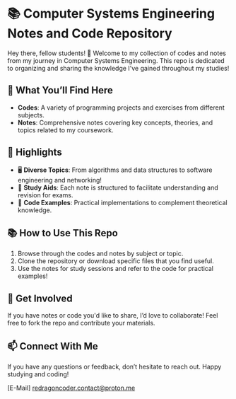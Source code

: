 # 📚 Computer Systems Engineering Notes and Code Repository

Hey there, fellow students! 👋 Welcome to my collection of codes and notes from my journey in Computer Systems Engineering. This repo is dedicated to organizing and sharing the knowledge I've gained throughout my studies!

## 🚀 What You’ll Find Here

- **Codes**: A variety of programming projects and exercises from different subjects.
- **Notes**: Comprehensive notes covering key concepts, theories, and topics related to my coursework.

## 🌟 Highlights

- 🖥️ **Diverse Topics**: From algorithms and data structures to software engineering and networking!
- 📑 **Study Aids**: Each note is structured to facilitate understanding and revision for exams.
- 📄 **Code Examples**: Practical implementations to complement theoretical knowledge.

## 📚 How to Use This Repo

1. Browse through the codes and notes by subject or topic.
2. Clone the repository or download specific files that you find useful.
3. Use the notes for study sessions and refer to the code for practical examples!

## 💬 Get Involved

If you have notes or code you'd like to share, I’d love to collaborate! Feel free to fork the repo and contribute your materials.

## 📫 Connect With Me

If you have any questions or feedback, don’t hesitate to reach out. Happy studying and coding!

[E-Mail] redragoncoder.contact@proton.me
